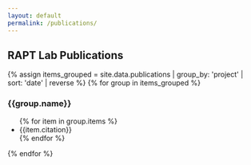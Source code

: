 ```yaml
---
layout: default
permalink: /publications/
---
```


## RAPT Lab Publications

{% assign items_grouped = site.data.publications | group_by: 'project' | sort: 'date' | reverse %}
{% for group in items_grouped %}
<h3>{{group.name}}</h3>
<ul>
{% for item in group.items %}
<li>{{item.citation}}</li>
{% endfor %}
</ul>
{% endfor %}

